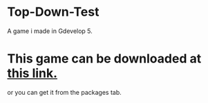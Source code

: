 # Top-Down-Test
A game i made in Gdevelop 5.
# This game can be downloaded at [this link.](https://luigimar10vn2022.itch.io/top-down-test)
or you can get it from the packages tab.
